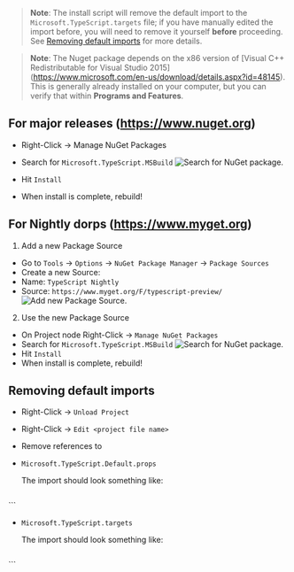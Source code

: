 > **Note**: The install script will remove the default import to the `Microsoft.TypeScript.targets` file;
if you have manually edited the import before, you will need to remove it yourself **before** proceeding.
See [Removing default imports](#removing-default-imports) for more details.

> **Note**: The Nuget package depends on the x86 version of [Visual C++ Redistributable for Visual Studio 2015]
(https://www.microsoft.com/en-us/download/details.aspx?id=48145).
This is generally already installed on your computer, but you can verify that within **Programs and Features**.

## For major releases (https://www.nuget.org)

* Right-Click -> Manage NuGet Packages
* Search for `Microsoft.TypeScript.MSBuild`
 ![Search for NuGet package.](https://raw.githubusercontent.com/wiki/Microsoft/TypeScript/images/searchForNuGetPackage.png)

* Hit `Install`
* When install is complete, rebuild!


## For Nightly dorps (https://www.myget.org)

1. Add a new Package Source 
 * Go to `Tools` -> `Options` -> `NuGet Package Manager` -> `Package Sources`
 * Create a new Source:
  * Name: `TypeScript Nightly`
  * Source: `https://www.myget.org/F/typescript-preview/`
 ![Add new Package Source.](https://raw.githubusercontent.com/wiki/Microsoft/TypeScript/images/addNewPackageSource.PNG)

2. Use the new Package Source
 * On Project node Right-Click -> `Manage NuGet Packages`
 * Search for `Microsoft.TypeScript.MSBuild`
 ![Search for NuGet package.](https://raw.githubusercontent.com/wiki/Microsoft/TypeScript/images/searchForMyGetPackage.PNG)
 * Hit `Install`
 * When install is complete, rebuild!


## Removing default imports

* Right-Click -> `Unload Project`
* Right-Click -> `Edit <project file name>`
* Remove references to

 * `Microsoft.TypeScript.Default.props`

   The import should look something like:

     ```XML
<Import
         Project="$(MSBuildExtensionsPath32)\Microsoft\VisualStudio\v$(VisualStudioVersion)\TypeScript\Microsoft.TypeScript.Default.props"
         Condition="Exists('$(MSBuildExtensionsPath32)\Microsoft\VisualStudio\v$(VisualStudioVersion)\TypeScript\Microsoft.TypeScript.Default.props')" />
     ```

 * `Microsoft.TypeScript.targets`

   The import should look something like:

     ```XML
<Import
        Project="$(MSBuildExtensionsPath32)\Microsoft\VisualStudio\v$(VisualStudioVersion)\TypeScript\Microsoft.TypeScript.targets"
        Condition="Exists('$(MSBuildExtensionsPath32)\Microsoft\VisualStudio\v$(VisualStudioVersion)\TypeScript\Microsoft.TypeScript.targets')" />
     ```
